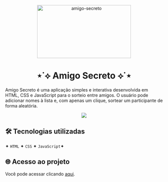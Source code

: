 <p align="center"> <img loading="lazy" width="300" height="170" alt="amigo-secreto" src="https://github.com/user-attachments/assets/245a2b00-db2c-419a-876e-ebd6630cb962" /> </p>
<h1 align="center"> ⋆˙⟡ Amigo Secreto ⟡˙⋆ </h1> 

Amigo Secreto é uma aplicação simples e interativa desenvolvida em HTML, CSS e JavaScript para o sorteio entre amigos.
O usuário pode adicionar nomes à lista e, com apenas um clique, sortear um participante de forma aleatória.

<p align="center">
<img loading="lazy" src="http://img.shields.io/static/v1?label=STATUS&message=EM%20DESENVOLVIMENTO&color=GREEN&style=for-the-badge"/>
</p>

## 🛠 Tecnologias utilizadas

✦ ``HTML`` ✦ ``CSS`` ✦ ``JavaScript``✦

## 🌐 Acesso ao projeto
Você pode acessar clicando [aqui](https://jessicarigol.github.io/challenge-amigo-secreto/).
